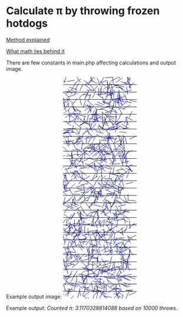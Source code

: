 # Calculate π by throwing frozen hotdogs
[Method explained](http://www.wikihow.com/Calculate-Pi-by-Throwing-Frozen-Hot-Dogs)

[What math lies behind it](http://en.wikipedia.org/wiki/Buffon%27s_needle)

There are few constants in main.php affecting calculations and output image.

Example output image:
![Result](/result.jpg?raw=true)

Example output:
*Counted π: 3.1170328814088 based on 10000 throws.*


